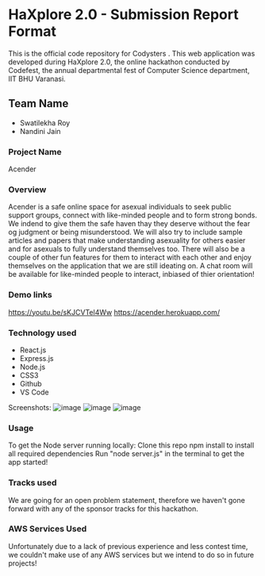 # HaXplore 2.0 - Submission Report Format
This is the official code repository for Codysters . This web application was developed during HaXplore 2.0, the online hackathon conducted by Codefest, the annual departmental fest of Computer Science department, IIT BHU Varanasi.

## Team Name
* Swatilekha Roy
* Nandini Jain

### Project Name
Acender

### Overview
Acender is a safe online space for asexual individuals to seek public support groups, connect with like-minded people and to form strong bonds. We indend to give them the safe haven thay they deserve without the fear og judgment or being misunderstood. We will also try to include sample articles and papers that make understanding asexuality for others easier and for asexuals to fully understand themselves too. There will also be a couple of other fun features for them to interact with each other and enjoy themselves on the application that we are still ideating on. A chat room will be available for like-minded people to interact, inbiased of thier orientation!

### Demo links
https://youtu.be/sKJCVTel4Ww
https://acender.herokuapp.com/

### Technology used
* React.js
* Express.js
* Node.js
* CSS3
* Github
* VS Code

Screenshots:
![image](https://user-images.githubusercontent.com/66139520/112748484-76e00480-8fd9-11eb-91fc-e52846e9ec4a.png)
![image](https://user-images.githubusercontent.com/66139520/112748520-bc9ccd00-8fd9-11eb-973f-0646a7a15038.png)
![image](https://user-images.githubusercontent.com/66139520/112749045-629e0680-8fdd-11eb-8879-7f4fb6a69485.png)

### Usage
To get the Node server running locally:
Clone this repo
npm install to install all required dependencies
Run "node server.js" in the terminal to get the app started!

### Tracks used
We are going for an open problem statement, therefore we haven't gone forward with any of the sponsor tracks for this hackathon.

### AWS Services Used
Unfortunately due to a lack of previous experience and less contest time, we couldn't make use of any AWS services but we intend to do so in future projects!
